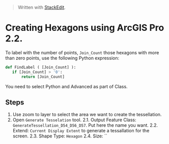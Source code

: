


> Written with [StackEdit](https://stackedit.io/).

# Creating Hexagons using ArcGIS Pro 2.2.

To label with the number of points, `Join_Count` those hexagons with more than zero points, use the following Python expression: 
 ```python
 def FindLabel ( [Join_Count] ):
    if [Join_Count] > '0':
        return [Join_Count]
 ```
You need to select Python and Advanced as part of Class. 

## Steps

1. Use zoom to layer to select the area we want to create the tessellation.
2. Open `Generate Tesselation` tool. 
	2.1. Output Feature Class: `GenerateTessellation_D54_D56_D57`. Put here the name you want.
	2.2. Extend: 	`Current Display Extent` to generate a tessallation for the screen. 
	2.3. Shape Type: `Hexagon`
	2.4. Size: ``

<!--stackedit_data:
eyJoaXN0b3J5IjpbLTE2Mzk0NjYxMiw2MzMwODAyNzNdfQ==
-->